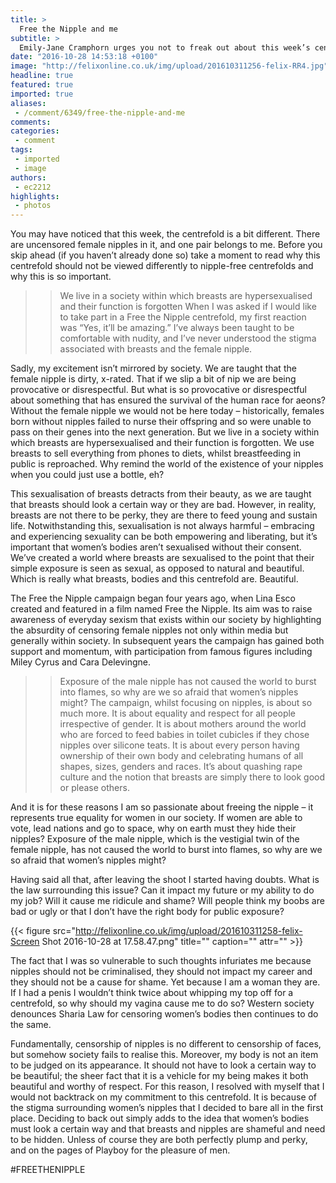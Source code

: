 ```yaml
---
title: >
  Free the Nipple and me
subtitle: >
  Emily-Jane Cramphorn urges you not to freak out about this week’s centrefold
date: "2016-10-28 14:53:18 +0100"
image: "http://felixonline.co.uk/img/upload/201610311256-felix-RR4.jpg"
headline: true
featured: true
imported: true
aliases:
 - /comment/6349/free-the-nipple-and-me
comments:
categories:
 - comment
tags:
 - imported
 - image
authors:
 - ec2212
highlights:
 - photos
---
```


You may have noticed that this week, the centrefold is a bit different. There are uncensored female nipples in it, and one pair belongs to me. Before you skip ahead (if you haven’t already done so) take a moment to read why this centrefold should not be viewed differently to nipple-free centrefolds and why this is so important.
> > We live in a society within which breasts are hypersexualised and their function is forgotten
When I was asked if I would like to take part in a Free the Nipple centrefold, my first reaction was “Yes, it’ll be amazing.” I’ve always been taught to be comfortable with nudity, and I’ve never understood the stigma associated with breasts and the female nipple.

Sadly, my excitement isn’t mirrored by society. We are taught that the female nipple is dirty, x-rated. That if we slip a bit of nip we are being provocative or disrespectful. But what is so provocative or disrespectful about something that has ensured the survival of the human race for aeons? Without the female nipple we would not be here today – historically, females born without nipples failed to nurse their offspring and so were unable to pass on their genes into the next generation. But we live in a society within which breasts are hypersexualised and their function is forgotten. We use breasts to sell everything from phones to diets, whilst breastfeeding in public is reproached. Why remind the world of the existence of your nipples when you could just use a bottle, eh?

This sexualisation of breasts detracts from their beauty, as we are taught that breasts should look a certain way or they are bad. However, in reality, breasts are not there to be perky, they are there to feed young and sustain life. Notwithstanding this, sexualisation is not always harmful – embracing and experiencing sexuality can be both empowering and liberating, but it’s important that women’s bodies aren’t sexualised without their consent. We’ve created a world where breasts are sexualised to the point that their simple exposure is seen as sexual, as opposed to natural and beautiful. Which is really what breasts, bodies and this centrefold are. Beautiful.

The Free the Nipple campaign began four years ago, when Lina Esco created and featured in a film named Free the Nipple. Its aim was to raise awareness of everyday sexism that exists within our society by highlighting the absurdity of censoring female nipples not only within media but generally within society. In subsequent years the campaign has gained both support and momentum, with participation from famous figures including Miley Cyrus and Cara Delevingne.
> > Exposure of the male nipple has not caused the world to burst into flames, so why are we so afraid that women’s nipples might?
The campaign, whilst focusing on nipples, is about so much more. It is about equality and respect for all people irrespective of gender. It is about mothers around the world who are forced to feed babies in toilet cubicles if they chose nipples over silicone teats. It is about every person having ownership of their own body and celebrating humans of all shapes, sizes, genders and races. It’s about quashing rape culture and the notion that breasts are simply there to look good or please others.

And it is for these reasons I am so passionate about freeing the nipple – it represents true equality for women in our society. If women are able to vote, lead nations and go to space, why on earth must they hide their nipples? Exposure of the male nipple, which is the vestigial twin of the female nipple, has not caused the world to burst into flames, so why are we so afraid that women’s nipples might?

Having said all that, after leaving the shoot I started having doubts. What is the law surrounding this issue? Can it impact my future or my ability to do my job? Will it cause me ridicule and shame? Will people think my boobs are bad or ugly or that I don’t have the right body for public exposure?

{{< figure src="http://felixonline.co.uk/img/upload/201610311258-felix-Screen Shot 2016-10-28 at 17.58.47.png" title="" caption="" attr="" >}}

The fact that I was so vulnerable to such thoughts infuriates me because nipples should not be criminalised, they should not impact my career and they should not be a cause for shame. Yet because I am a woman they are. If I had a penis I wouldn’t think twice about whipping my top off for a centrefold, so why should my vagina cause me to do so? Western society denounces Sharia Law for censoring women’s bodies then continues to do the same.

Fundamentally, censorship of nipples is no different to censorship of faces, but somehow society fails to realise this. Moreover, my body is not an item to be judged on its appearance. It should not have to look a certain way to be beautiful; the sheer fact that it is a vehicle for my being makes it both beautiful and worthy of respect. For this reason, I resolved with myself that I would not backtrack on my commitment to this centrefold. It is because of the stigma surrounding women’s nipples that I decided to bare all in the first place. Deciding to back out simply adds to the idea that women’s bodies must look a certain way and that breasts and nipples are shameful and need to be hidden. Unless of course they are both perfectly plump and perky, and on the pages of Playboy for the pleasure of men.

#FREETHENIPPLE
